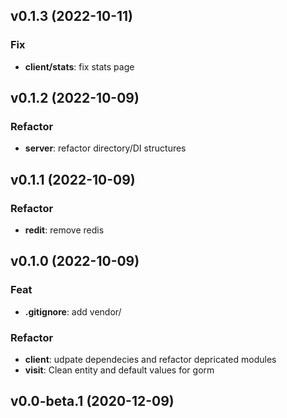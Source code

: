 ## v0.1.3 (2022-10-11)

### Fix

- **client/stats**: fix stats page

## v0.1.2 (2022-10-09)

### Refactor

- **server**: refactor directory/DI structures

## v0.1.1 (2022-10-09)

### Refactor

- **redit**: remove redis

## v0.1.0 (2022-10-09)

### Feat

- **.gitignore**: add vendor/

### Refactor

- **client**: udpate dependecies and refactor depricated modules
- **visit**: Clean entity and default values for gorm

## v0.0-beta.1 (2020-12-09)
